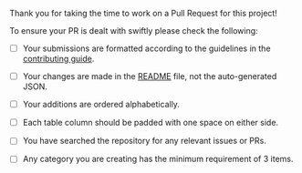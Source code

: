 Thank you for taking the time to work on a Pull Request for this project!

To ensure your PR is dealt with swiftly please check the following:

- [ ] Your submissions are formatted according to the guidelines in the [contributing guide](CONTRIBUTING.md).

- [ ] Your changes are made in the [README](../README.md) file, not the auto-generated JSON. 
- [ ] Your additions are ordered alphabetically.
- [ ] Each table column should be padded with one space on either side.
- [ ] You have searched the repository for any relevant issues or PRs.
- [ ] Any category you are creating has the minimum requirement of 3 items.
